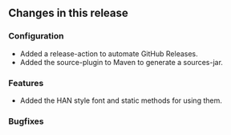 ## Changes in this release

### Configuration
- Added a release-action to automate GitHub Releases.
- Added the source-plugin to Maven to generate a sources-jar.

### Features
- Added the HAN style font and static methods for using them.

### Bugfixes
